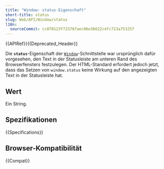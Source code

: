 ```yaml
---
title: "Window: status-Eigenschaft"
short-title: status
slug: Web/API/Window/status
l10n:
  sourceCommit: cc070123f72376faec06e36622c4fc723a75325f
---
```


{{APIRef}}{{Deprecated_Header}}

Die **`status`**-Eigenschaft der [`Window`](/de/docs/Web/API/Window)-Schnittstelle war ursprünglich dafür vorgesehen, den Text in der Statusleiste am unteren Rand des Browserfensters festzulegen. Der HTML-Standard erfordert jedoch jetzt, dass das Setzen von `window.status` keine Wirkung auf den angezeigten Text in der Statusleiste hat.

## Wert

Ein String.

## Spezifikationen

{{Specifications}}

## Browser-Kompatibilität

{{Compat}}
